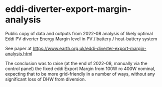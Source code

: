 # eddi-diverter-export-margin-analysis
Public copy of data and outputs from 2022-08 analysis of likely optimal Eddi PV diverter Energy Margin level in PV / battery / heat-battery system

See paper at https://www.earth.org.uk/eddi-diverter-export-margin-analysis.html

The conclusion was to raise (at the end of 2022-08, manually via the control panel) the fixed eddi Export Margin
from 100W ro 400W nominal, expecting that to be more grid-friendly in a number of ways,
without any significant loss of DHW from diversion.
